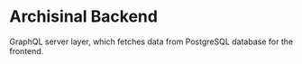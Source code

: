 # Archisinal Backend

GraphQL server layer, which fetches data from PostgreSQL database for the frontend.